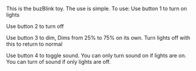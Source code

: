 This is the buzBlink toy. The use is simple.
To use:
Use button 1 to turn on lights

Use button 2 to turn off

Use button 3 to dim, Dims from 25% to 75% on its own. Turn lights off with
this to return to normal

Use button 4 to toggle sound. You can only turn sound on if lights are on. You can
turn of sound if only lights are off.                       
